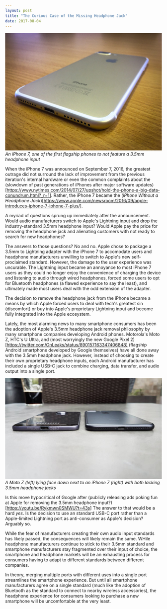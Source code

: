 ```yaml
---
layout: post
title: "The Curious Case of the Missing Headphone Jack"
date: 2017-08-04
---
```

![iPhone 7 bottom view]( /blog/iphone7.jpg )*An iPhone 7, one of the first flagship phones to not feature a 3.5mm headphone input*

When the iPhone 7 was announced on September 7, 2016, the greatest outrage did not surround the lack of improvement from the previous iteration's
internal hardware or even the common complaints about the (slowdown of past generations of iPhones after major software updates)[https://www.nytimes.com/2014/07/27/upshot/hold-the-phone-a-big-data-conundrum.html?_r=1].
Rather, the iPhone 7 became the (*iPhone Without a Headphone Jack*)[https://www.apple.com/newsroom/2016/09/apple-introduces-iphone-7-iphone-7-plus/].

A myriad of questions sprung up immediately after the announcement. Would audio manufacturers switch to Apple's Lightning input
and drop the industry-standard 3.5mm headphone input? Would Apple pay the price for removing the headphone jack and alienating customers with
not ready to search for new headphones?

The answers to those questions? No and no. Apple chose to package a 3.5mm to Lightning adapter with the iPhone 7 to accomodate users and headphone manufacturers
unwilling to switch to Apple's new self-proclaimed standard. However, the damage to the user experience was uncurable. The Lightning input became an annoyance 
to most iPhone 7 users as they could no longer enjoy the convenience of charging the device and listening to audio through wired headphones, forced some users 
to opt for Bluetooth headphones (a flawed experience to say the least), and ultimately made most users deal with the odd extension of the adapter.

The decision to remove the headphone jack from the iPhone became a means by which Apple forced users to deal with tech's greatest sin (discomfort) or buy into 
Apple's proprietary Lightning input and become fully integrated into the Apple ecosystem.

Lately, the most alarming news to many smartphone consumers has been the adoption of Apple's 3.5mm headphone jack removal philosophy by many smartphone companies 
developing Android phones. Motorola's Moto Z, HTC's U Ultra, and (most worryingly the new Google Pixel 2)[https://twitter.com/OnLeaks/status/890157163347406848] (flagship Android smartphone developed by Google themselves) have all done away with the 3.5mm headphone jack.
However, instead of choosing to create their own proprietary headphone inputs, each Android manufacturer has included a single USB-C jack to combine 
charging, data transfer, and audio output into a single port.

![]( /blog/motozjack.jpg )*A Moto Z (left) lying face down next to an iPhone 7 (right) with both lacking 3.5mm headphone jacks*

Is this move hypocritical of Google after (publicly releasing ads poking fun at Apple for removing the 3.5mm headphone input?)[https://youtu.be/Rykmwn0SMWU?t=43s] 
The answer to that would be a hard *yes*. Is the decision to use an standard USB-C port rather than a Apple-limited Lightning port as anti-consumer as Apple's decision? 
Arguably so.

While the fear of manufacturers creating their own audio input standards has likely passed, the consequences will likely remain the same. WHile headphone manufacturers continue 
to stick to their 3.5mm standard and smartphone manufacturers stay fragmented over their input of choice, the smartphone and headphone markets will 
be an exhausting process for consumers having to adapt to different standards between different companies.

In theory, merging multiple ports with different uses into a single port streamlines the smartphone experience. But until all smartphone manufacturers agree 
on a single standard (much like the adoption of Bluetooth as the standard to connect to nearby wireless accessories), the headphone experience for consumers 
looking to purchase a new smartphone will be uncomfortable at the very least.
